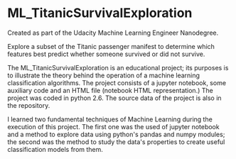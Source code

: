 # ML_TitanicSurvivalExploration
Created as part of the Udacity Machine Learning Engineer Nanodegree.

Explore a subset of the Titanic passenger manifest to determine which features best predict whether someone survived or did not survive.

The ML_TitanicSurvivalExploration is an educational project; its purposes is to illustrate the theory behind the operation of a machine learning classification algorithms.
The project consists of a jupyter notebook, some auxiliary code and an HTML file (notebook HTML representation.)
The project was coded in python 2.6.
The source data of the project is also in the repository.

I learned two fundamental techniques of Machine Learning during the execution of this project. The first one was the used of jupyter notebook and a method to explore data using python's pandas and numpy modules; the second was the method to study the data's properties to create useful classification models from them.
